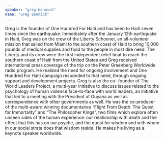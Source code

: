 ```yaml
---
speaker: "greg-bennick"
name: "Greg Bennick"
---
```


Greg is the founder of One Hundred For Haiti and has been to Haiti seven
times since the earthquake. Immediately after the January 12th earthquake in
Haiti, Greg was on the crew of the Liberty Schooner, an all-volunteer mission
that sailed from Miami to the southern coast of Haiti to bring 10,000 pounds
of medical supplies and food to the people in most dire need. The Liberty and
its crew were the first independent relief boat to reach the southern coast of
Haiti from the United States and Greg received international press coverage of
the trip on the Peter Greenberg Worldwide radio program. He realized the need
for ongoing involvement and One Hundred For Haiti campaign responded to that
need, through ongoing support and development projects. Greg is also the co-
founder of The World Leaders Project, a multi-year initiative to discuss
issues related to the psychology of human violence face-to-face with world
leaders, an initiative that led to a meeting with the President of Guyana as
well as correspondence with other governments as well. He was the co-producer
of the multi-award winning documentaries “Flight From Death: The Quest for
Immortality” and “The Philosopher Kings”, two films which explore often unseen
sides of the human experience: our relationship with death and the effect that
this has on our psyche, and the quest for wisdom and with whom in our social
strata does that wisdom reside. He makes his living as a keynote speaker
worldwide.

